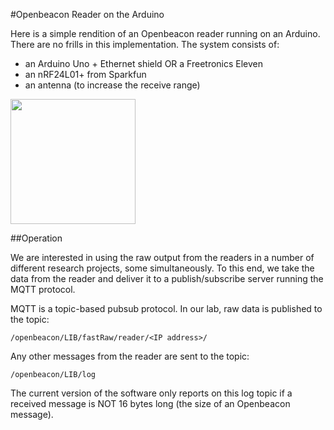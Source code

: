 #Openbeacon Reader on the Arduino

Here is a simple rendition of an Openbeacon reader running on an Arduino. There are no frills in this implementation.  The system consists of:

* an Arduino Uno + Ethernet shield OR a Freetronics Eleven
* an nRF24L01+ from Sparkfun
* an antenna (to increase the receive range)


<img src="http://ceit.uq.edu.au/system/files/blog/obarduinoreader.jpg" width="200px" height="200px"/>

##Operation

We are interested in using the raw output from  the readers in a number of different research projects, some simultaneously.  To this end, we take the data from the reader and deliver it to a publish/subscribe server running the MQTT protocol. 

MQTT is a topic-based pubsub protocol.  In our lab, raw data is published to the topic:

```
/openbeacon/LIB/fastRaw/reader/<IP address>/
```

Any other messages from the reader are sent to the topic: 

```
/openbeacon/LIB/log
```
The current version of the software only reports on this log topic if a received message is NOT 16 bytes long (the size of an Openbeacon message).

